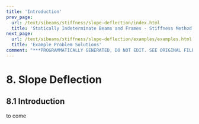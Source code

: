 ```yaml
---
title: 'Introduction'
prev_page:
  url: /text/sibeams/stiffness/slope-deflection/index.html
  title: 'Statically Indeterminate Beams and Frames - Stiffness Method'
next_page:
  url: /text/sibeams/stiffness/slope-deflection/examples/examples.html
  title: 'Example Problem Solutions'
comment: "***PROGRAMMATICALLY GENERATED, DO NOT EDIT. SEE ORIGINAL FILES IN /content***"
---
```

# 8. Slope Deflection

## 8.1 Introduction

to come

